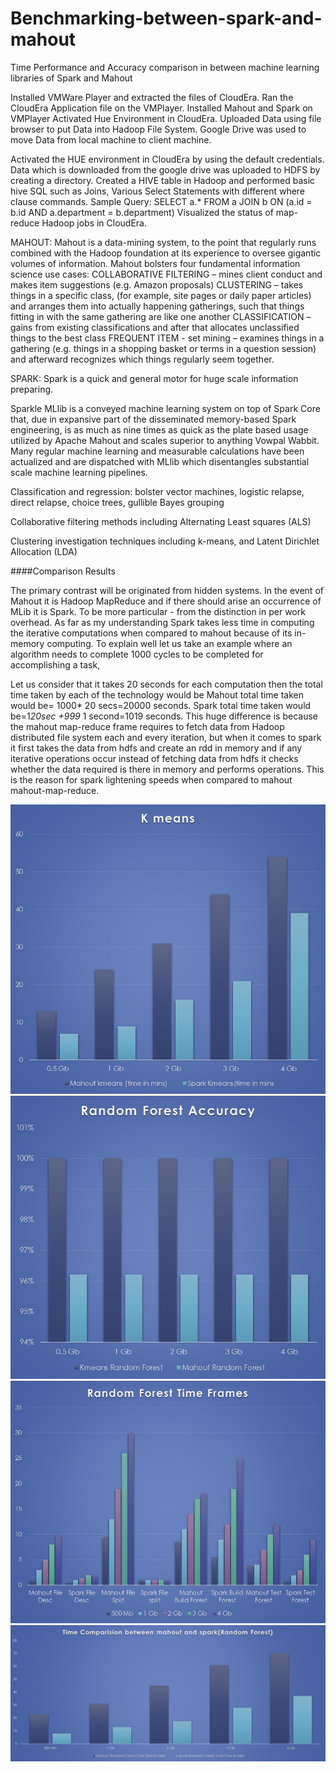 # Benchmarking-between-spark-and-mahout
Time Performance and Accuracy comparison in between machine learning libraries of Spark and Mahout


Installed VMWare Player and extracted the files of CloudEra.
Ran the CloudEra Application file on the VMPlayer.
Installed Mahout and Spark on VMPlayer
Activated Hue Environment in CloudEra.
Uploaded Data using file browser to put Data into Hadoop File System.
Google Drive was used to move Data from local machine to client machine.


Activated the HUE environment in CloudEra by using the default credentials.
Data which is downloaded from the google drive was uploaded to HDFS by creating a directory.
Created a HIVE table in Hadoop and performed basic hive SQL such as Joins, Various Select Statements with different where clause commands. 
Sample Query: SELECT a.* FROM a JOIN b ON (a.id = b.id AND a.department = b.department)
Visualized the status of map- reduce Hadoop jobs in CloudEra.


MAHOUT: Mahout is a data-mining system, to the point that regularly runs combined with the Hadoop foundation at its experience to oversee gigantic volumes of information.
Mahout bolsters four fundamental information science use cases: 
COLLABORATIVE FILTERING – mines client conduct and makes item suggestions (e.g. Amazon proposals) 
CLUSTERING – takes things in a specific class, (for example, site pages or daily paper articles) and arranges them into actually happening gatherings, such that things fitting in with the same gathering are like one another 
CLASSIFICATION – gains from existing classifications and after that allocates unclassified things to the best class 
FREQUENT ITEM - set mining – examines things in a gathering (e.g. things in a shopping basket or terms in a question session) and afterward recognizes which things regularly seem together.


SPARK: Spark is a quick and general motor for huge scale information preparing. 

Sparkle MLlib is a conveyed machine learning system on top of Spark Core that, due in expansive part of the disseminated memory-based Spark engineering, is as much as nine times as quick as the plate based usage utilized by Apache Mahout and scales superior to anything Vowpal Wabbit. Many regular machine learning and measurable calculations have been actualized and are dispatched with MLlib which disentangles substantial scale machine learning pipelines.

Classification and regression: bolster vector machines, logistic relapse, direct relapse, choice trees, gullible Bayes grouping 

Collaborative filtering methods including Alternating Least squares (ALS)
 
Clustering investigation techniques including k-means, and Latent Dirichlet Allocation (LDA) 


####Comparison Results

The primary contrast will be originated from hidden systems. In the event of Mahout it is Hadoop MapReduce and if there should arise an occurrence of MLib it is Spark. To be more particular - from the distinction in per work overhead.
As far as my understanding Spark takes less time in computing the iterative computations when compared to mahout because of its in-memory computing.
To explain well let us take an example where an algorithm needs to complete 1000 cycles to be completed for accomplishing a task,

Let us consider that it takes 20 seconds for each computation then the total time taken by each of the technology would be 
Mahout total time taken would be= 1000* 20 secs=20000 seconds.
Spark total time taken would be=1*20sec +999* 1 second=1019 seconds.
This huge difference is because the mahout map-reduce frame requires to fetch data from Hadoop distributed file system each and every iteration, but when it comes to spark it first takes the data from hdfs and create an rdd in memory and if any iterative operations occur instead of fetching data from hdfs it checks whether the data required is there in memory and performs operations.
This is the reason for spark lightening speeds when compared to mahout mahout-map-reduce. 

![Diagramatic representation of this program](https://github.com/chaithu123/Benchmarking-between-spark-and-mahout/blob/master/x.jpg)
![Diagramatic representation of this program](https://github.com/chaithu123/Benchmarking-between-spark-and-mahout/blob/master/y.jpg)
![Diagramatic representation of this program](https://github.com/chaithu123/Benchmarking-between-spark-and-mahout/blob/master/z.jpg)
![Diagramatic representation of this program](https://github.com/chaithu123/Benchmarking-between-spark-and-mahout/blob/master/zz.jpg)
